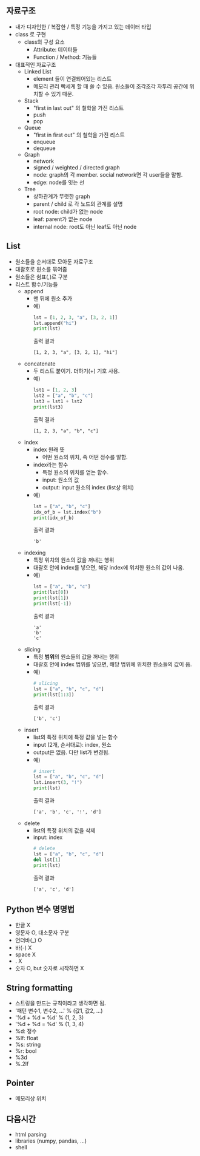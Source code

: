 ## 자료구조
- 내가 디자인한 / 복잡한 / 특정 기능을 가지고 있는 데이터 타입
- class 로 구현
    - class의 구성 요소
        - Attribute: 데이터들
        - Function / Method: 기능들
- 대표적인 자료구조
    - Linked List
        - element 들이 연결되어있는 리스트
        - 메모리 관리 빡세게 할 때 쓸 수 있음. 원소들이 조각조각 자투리 공간에 위치할 수 있기 때문.
    - Stack
        - "first in last out" 의 철학을 가진 리스트
        - push
        - pop
    - Queue
        - "first in first out" 의 철학을 가진 리스트
        - enqueue
        - dequeue
    - Graph
        - network
        - signed / weighted / directed graph
        - node: graph의 각 member. social network면 각 user들을 말함.
        - edge: node를 잇는 선
    - Tree
        - 상하관계가 뚜렷한 graph
        - parent / child 로 각 노드의 관계를 설명
        - root node: child가 없는 node
        - leaf: parent가 없는 node
        - internal node: root도 아닌 leaf도 아닌 node

## List
- 원소들을 순서대로 모아둔 자료구조
- 대괄호로 원소를 묶어줌
- 원소들은 쉼표(,)로 구분
- 리스트 함수/기능들
    - append
        - 맨 뒤에 원소 추가
        - 예)
            ```python
            lst = [1, 2, 3, "a", [3, 2, 1]]
            lst.append("hi")
            print(lst)
            ```
            출력 결과
            ```
            [1, 2, 3, "a", [3, 2, 1], "hi"]
            ```
    - concatenate
        - 두 리스트 붙이기. 더하기(+) 기호 사용.
        - 예)
            ```python
            lst1 = [1, 2, 3]
            lst2 = ["a", "b", "c"]
            lst3 = lst1 + lst2
            print(lst3)
            ```
            출력 결과
            ```
            [1, 2, 3, "a", "b", "c"]
            ```
    - index
        - index 원래 뜻
            - 어떤 원소의 위치, 즉 어떤 정수를 말함.
        - index라는 함수
            - 특정 원소의 위치를 얻는 함수.
            - input: 원소의 값
            - output: input 원소의 index (list상 위치)
        - 예)
            ```python
            lst = ["a", "b", "c"]
            idx_of_b = lst.index("b")
            print(idx_of_b)
            ```
            출력 결과
            ```
            'b'
            ```
    - indexing
        - 특정 위치의 원소의 값을 꺼내는 행위
        - 대괄호 안에 index를 넣으면, 해당 index에 위치한 원소의 값이 나옴.
        - 예)
            ```python
            lst = ["a", "b", "c"]
            print(lst[0])
            print(lst[1])
            print(lst[-1])
            ```
            출력 결과
            ```
            'a'
            'b'
            'c'
            ```
    - slicing
        - 특정 **범위**의 원소들의 값을 꺼내는 행위
        - 대괄호 안에 index 범위를 넣으면, 해당 범위에 위치한 원소들의 값이 옴.
        - 예)
            ```python
            # slicing
            lst = ["a", "b", "c", "d"]
            print(lst[1:3])
            ```
            출력 결과
            ```
            ['b', 'c']
            ```
    - insert
        - list의 특정 위치에 특정 값을 넣는 함수
        - input (2개, 순서대로): index, 원소
        - output은 없음. 다만 list가 변경됨.
        - 예)
            ```python
            # insert
            lst = ["a", "b", "c", "d"]
            lst.insert(3, "!")
            print(lst)
            ```
            출력 결과
            ```
            ['a', 'b', 'c', '!', 'd']
            ```
    - delete
        - list의 특정 위치의 값을 삭제
        - input: index
            ```python
            # delete
            lst = ["a", "b", "c", "d"]
            del lst[1]
            print(lst)
            ```
            출력 결과
            ```
            ['a', 'c', 'd']
            ```

## Python 변수 명명법
- 한글 X
- 영문자 O, 대소문자 구분
- 언더바(_) O
- 바(-) X
- space X
- . X
- 숫자 O, but 숫자로 시작하면 X

## String formatting
- 스트링을 만드는 규칙이라고 생각하면 됨.
- '패턴 변수1, 변수2, ...' % (값1, 값2, ...)
- '%d + %d = %d' % (1, 2, 3)
- '%d + %d = %d' % (1, 3, 4)
- %d: 정수
- %lf: float
- %s: string
- %r: bool
- %3d
- %.2lf

## Pointer
- 메모리상 위치

## 다음시간
- html parsing
- libraries (numpy, pandas, ...)
- shell


